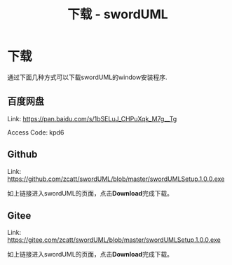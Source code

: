 ﻿---
layout: default_cn
title: 下载 - swordUML
permalink: /download_cn/
---


# 下载

通过下面几种方式可以下载swordUML的window安装程序.

## 百度网盘

Link: <https://pan.baidu.com/s/1bSELuJ_CHPuXqk_M7g__Tg>

Access Code: kpd6

## Github

Link: <https://github.com/zcatt/swordUML/blob/master/swordUMLSetup.1.0.0.exe>

如上链接进入swordUML的页面，点击**Download**完成下载。 

## Gitee

Link: <https://gitee.com/zcatt/swordUML/blob/master/swordUMLSetup.1.0.0.exe>

如上链接进入swordUML的页面，点击**Download**完成下载。 
